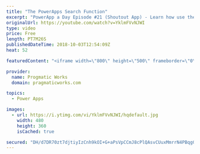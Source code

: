 ```yaml
---
title: "The PowerApps Search Function"
excerpt: "PowerApp a Day Episode #21 (Shoutout App) - Learn how use the Search function to run a query against a data source to pull only selective data.   Pragmatic Works Training : https://pragmaticworks.com/training/on-demand-training  Delegatable sources and commands: https://docs.microsoft.com/en-us/powerapps/maker/canvas-apps/delegation-list"
originalUrl: https://youtube.com/watch?v=YklmFVvNJWI
type: video
price: Free
length: PT7M26S
publishedDateTime: 2018-10-03T12:54:09Z
heat: 52

featuredContent: "<iframe width=\"800\" height=\"500\" frameborder=\"0\" src=\"https://www.youtube.com/embed/YklmFVvNJWI\" allow=\"accelerometer; autoplay; encrypted-media; gyroscope; picture-in-picture\" allowfullscreen></iframe>"

provider:
  name: Progmatic Works
  domain: pragmaticworks.com

topics:
  - Power Apps

images:
  - url: https://i.ytimg.com/vi/YklmFVvNJWI/hqdefault.jpg
    width: 480
    height: 360
    isCached: true

secured: "DH/d7DR70zt7djtiyIzCnh9kOI+G+aPsVpCCmJ8cPlQAsvCUuxMmrrN4PBqg09TdrjvSTnGOttVKq5+0vUYE7Y3Xhf7BnWbMHN2UnJGR4P1Vz9dTygRcgJddVhshphIqxk0Mn+FBoVTdRVPgiiPHiCMexSPiwwZTIUB5/BOL2KBuhwfxU8T5SKzhYX0hi9J9bLC1N+nr9c1y9oy+PDVWTqR0Tev/oQv96Ohb6eD1mleYMMdwU/+Vtmx446Mm7Z5ozVggp0/kWCF8Y0G9CCYGqrb05yLVDo1+89b4nh2B/9+5CkGaTMbrAzTLq2DMp+qfZ8pcPcrAszrKzF/UBtcHyCnaiFd4xXLS0qBhRncxlxDiXlUDJjn/k+vifs8ziGpnAeoJurmBcuySQuSPLAp9svlKpvwEmtggP/Co72aAFbA=;WlG6SesTD/ZqkQlkdg4C5g=="
---
```


